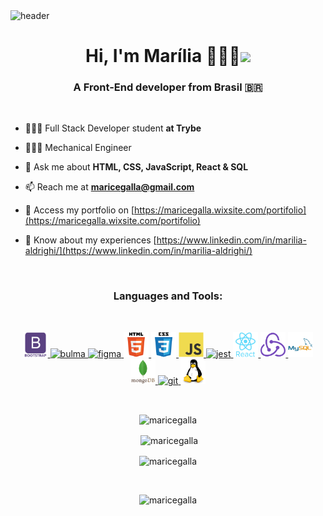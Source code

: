 <img src="https://media-exp3.licdn.com/dms/image/C4D16AQHmlmRyS3Hlmg/profile-displaybackgroundimage-shrink_350_1400/0/1626198333163?e=1631750400&v=beta&t=UyXwdIRKjLoV6qwk21e8TeTIvPi92sYN46et4ktcES0" alt="header">
<h1 align="center">Hi, I'm Marília 🙋🏻‍♀️<img src="https://raw.githubusercontent.com/MartinHeinz/MartinHeinz/master/wave.gif" width="30px"></h1>
<h3 align="center">A Front-End developer from Brasil 🇧🇷</h3>
<br>

- 👩🏻‍🎓 Full Stack Developer student **at Trybe**

- 👩🏻‍🔧 Mechanical Engineer

- 💬 Ask me about **HTML, CSS, JavaScript, React & SQL**

- 📫 Reach me at **maricegalla@gmail.com**

- 📔 Access my portfolio on [https://maricegalla.wixsite.com/portifolio](https://maricegalla.wixsite.com/portifolio)

- 📄 Know about my experiences [https://www.linkedin.com/in/marilia-aldrighi/](https://www.linkedin.com/in/marilia-aldrighi/)

<br>
<h3 align="center">Languages and Tools:</h3>
<br>

<p align="center"> <a href="https://getbootstrap.com" target="_blank"> <img src="https://raw.githubusercontent.com/devicons/devicon/master/icons/bootstrap/bootstrap-plain-wordmark.svg" alt="bootstrap" width="40" height="40"/> </a> <a href="https://bulma.io/" target="_blank"> <img src="https://raw.githubusercontent.com/gilbarbara/logos/804dc257b59e144eaca5bc6ffd16949752c6f789/logos/bulma.svg" alt="bulma" width="40" height="40"/> </a> <a href="https://www.figma.com/" target="_blank"> <img src="https://www.vectorlogo.zone/logos/figma/figma-icon.svg" alt="figma" width="40" height="40"/> </a> <a href="https://www.w3.org/html/" target="_blank"> <img src="https://raw.githubusercontent.com/devicons/devicon/master/icons/html5/html5-original-wordmark.svg" alt="html5" width="40" height="40"/> </a> <a href="https://www.w3schools.com/css/" target="_blank"> <img src="https://raw.githubusercontent.com/devicons/devicon/master/icons/css3/css3-original-wordmark.svg" alt="css3" width="40" height="40"/> </a> <a href="https://developer.mozilla.org/en-US/docs/Web/JavaScript" target="_blank"> <img src="https://raw.githubusercontent.com/devicons/devicon/master/icons/javascript/javascript-original.svg" alt="javascript" width="40" height="40"/> </a> <a href="https://jestjs.io" target="_blank"> <img src="https://www.vectorlogo.zone/logos/jestjsio/jestjsio-icon.svg" alt="jest" width="40" height="40"/> </a> <a href="https://reactjs.org/" target="_blank"> <img src="https://raw.githubusercontent.com/devicons/devicon/master/icons/react/react-original-wordmark.svg" alt="react" width="40" height="40"/> </a> <a href="https://redux.js.org" target="_blank"> <img src="https://raw.githubusercontent.com/devicons/devicon/master/icons/redux/redux-original.svg" alt="redux" width="40" height="40"/> </a> <a href="https://www.mysql.com/" target="_blank"> <img src="https://raw.githubusercontent.com/devicons/devicon/master/icons/mysql/mysql-original-wordmark.svg" alt="mysql" width="40" height="40"/> </a> <a href="https://www.mongodb.com/" target="_blank"> <img src="https://raw.githubusercontent.com/devicons/devicon/master/icons/mongodb/mongodb-original-wordmark.svg" alt="mongodb" width="40" height="40"/> </a> <a href="https://git-scm.com/" target="_blank"> <img src="https://www.vectorlogo.zone/logos/git-scm/git-scm-icon.svg" alt="git" width="40" height="40"/> </a> <a href="https://www.linux.org/" target="_blank"> <img src="https://raw.githubusercontent.com/devicons/devicon/master/icons/linux/linux-original.svg" alt="linux" width="40" height="40"/> </a>  </p>
<br>

<p align="center"><img align="center" src="https://github-readme-stats.vercel.app/api/top-langs?username=maricegalla&show_icons=true&locale=en&layout=compact" alt="maricegalla" /></p>

<p align="center">&nbsp;<img align="center" src="https://github-readme-stats.vercel.app/api?username=maricegalla&show_icons=true&locale=en" alt="maricegalla" /></p>

<p align="center"><img align="center" src="https://github-readme-streak-stats.herokuapp.com/?user=maricegalla&" alt="maricegalla" /></p>
<br>
<p align="center"> <img src="https://komarev.com/ghpvc/?username=maricegalla&label=Profile%20views&color=0e75b6&style=flat" alt="maricegalla" /> </p>


